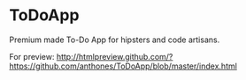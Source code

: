 # ToDoApp
Premium made To-Do App for hipsters and code artisans.

For preview: http://htmlpreview.github.com/?https://github.com/anthones/ToDoApp/blob/master/index.html
